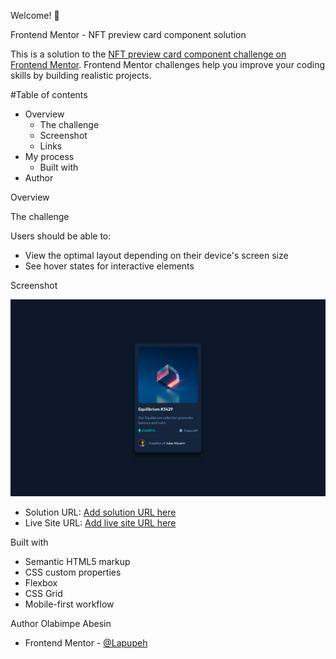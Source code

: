 

Welcome! 👋

Frontend Mentor - NFT preview card component solution

This is a solution to the [NFT preview card component challenge on Frontend Mentor](https://www.frontendmentor.io/challenges/nft-preview-card-component-SbdUL_w0U). Frontend Mentor challenges help you improve your coding skills by building realistic projects. 

#Table of contents

- Overview
  - The challenge
  - Screenshot
  - Links
- My process
  - Built with
- Author

Overview

The challenge

Users should be able to:

- View the optimal layout depending on their device's screen size
- See hover states for interactive elements

Screenshot

![](./Preview.png)



- Solution URL: [Add solution URL here](https://your-solution-url.com)
- Live Site URL: [Add live site URL here](https://your-live-site-url.com)



Built with

- Semantic HTML5 markup
- CSS custom properties
- Flexbox
- CSS Grid
- Mobile-first workflow

Author
 Olabimpe Abesin
- Frontend Mentor - [@Lapupeh](https://www.frontendmentor.io/profile/Lapupeh)

